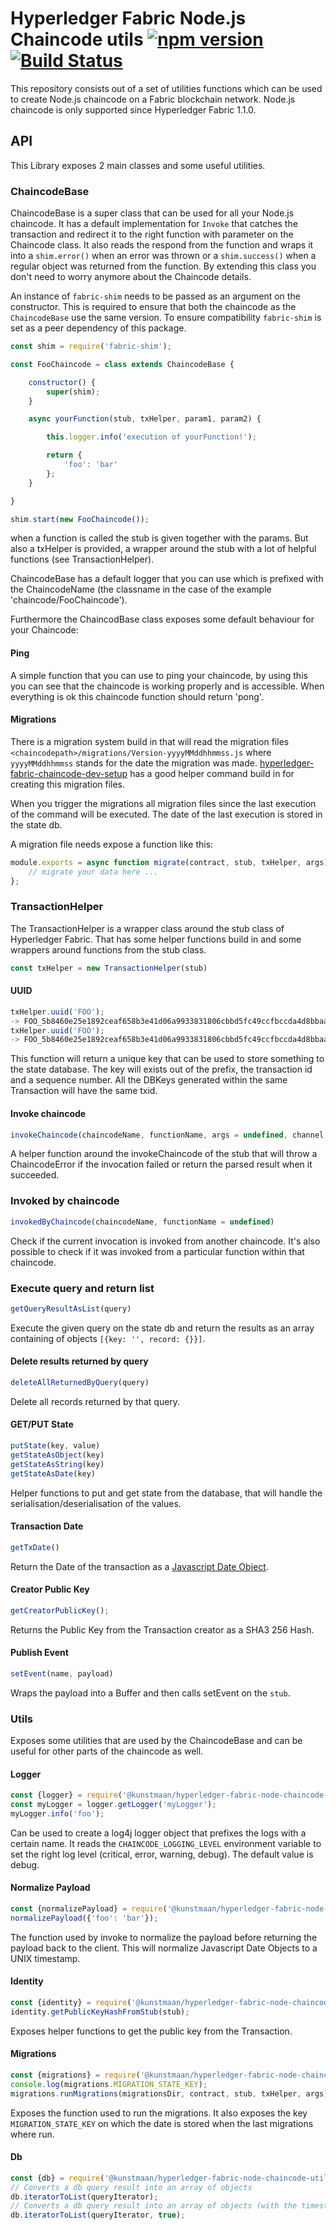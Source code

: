 # Hyperledger Fabric Node.js Chaincode utils [![npm version](https://badge.fury.io/js/%40kunstmaan%2Fhyperledger-fabric-node-chaincode-utils.svg)](https://badge.fury.io/js/%40kunstmaan%2Fhyperledger-fabric-node-chaincode-utils) [![Build Status](https://travis-ci.org/Kunstmaan/hyperledger-fabric-node-chaincode-utils.svg?branch=master)](https://travis-ci.org/Kunstmaan/hyperledger-fabric-node-chaincode-utils)

This repository consists out of a set of utilities functions which can be used to create Node.js chaincode on a Fabric blockchain network. Node.js chaincode is only supported since Hyperledger Fabric 1.1.0.

## API

This Library exposes 2 main classes and some useful utilities.

### ChaincodeBase

ChaincodeBase is a super class that can be used for all your Node.js chaincode. It has a default implementation for `Invoke` that catches the transaction and redirect it to the right function with parameter on the Chaincode class. It also reads the respond from the function and wraps it into a `shim.error()` when an error was thrown or a `shim.success()` when a regular object was returned from the function. By extending this class you don't need to worry anymore about the Chaincode details.

An instance of `fabric-shim` needs to be passed as an argument on the constructor. This is required to ensure that both the chaincode as the `ChaincodeBase` use the same version.
To ensure compatibility `fabric-shim` is set as a peer dependency of this package.

```javascript
const shim = require('fabric-shim');

const FooChaincode = class extends ChaincodeBase {

    constructor() {
        super(shim);
    }

    async yourFunction(stub, txHelper, param1, param2) {

        this.logger.info('execution of yourFunction!');

        return {
            'foo': 'bar'
        };
    }

}

shim.start(new FooChaincode());
```

when a function is called the stub is given together with the params. But also a txHelper is provided, a wrapper around the stub with a lot of helpful functions (see TransactionHelper).

ChaincodeBase has a default logger that you can use which is prefixed with the ChaincodeName (the classname in the case of the example 'chaincode/FooChaincode').

Furthermore the ChaincodBase class exposes some default behaviour for your Chaincode:

#### Ping

A simple function that you can use to ping your chaincode, by using this you can see that the chaincode is working properly and is accessible. When everything is ok this chaincode function should return 'pong'.

#### Migrations

There is a migration system build in that will read the migration files `<chaincodepath>/migrations/Version-yyyyMMddhhmmss.js` where `yyyyMMddhhmmss` stands for the date the migration was made. [hyperledger-fabric-chaincode-dev-setup](https://github.com/Kunstmaan/hyperledger-fabric-chaincode-dev-setup) has a good helper command build in for creating this migration files. 

When you trigger the migrations all migration files since the last execution of the command will be executed. The date of the last execution is stored in the state db.

A migration file needs expose a function like this:

```javascript
module.exports = async function migrate(contract, stub, txHelper, args) {
    // migrate your data here ...
};
```

### TransactionHelper

The TransactionHelper is a wrapper class around the stub class of Hyperledger Fabric. That has some helper functions build in and some wrappers around functions from the stub class.

```javascript
const txHelper = new TransactionHelper(stub)
```

#### UUID

```javascript
txHelper.uuid('FOO');
-> FOO_5b8460e25e1892ceaf658b3e41d06a9933831806cbbd5fc49ccfbccda4d8bbaa_0
txHelper.uuid('FOO');
-> FOO_5b8460e25e1892ceaf658b3e41d06a9933831806cbbd5fc49ccfbccda4d8bbaa_1
```

This function will return a unique key that can be used to store something to the state database. The key will exists out of the prefix, the transaction id and a sequence number. All the DBKeys generated within the same Transaction will have the same txid. 

#### Invoke chaincode

```javascript
invokeChaincode(chaincodeName, functionName, args = undefined, channel = undefined)
```

A helper function around the invokeChaincode of the stub that will throw a ChaincodeError if the invocation failed or return the parsed result when it succeeded.

### Invoked by chaincode

```javascript
invokedByChaincode(chaincodeName, functionName = undefined)
```

Check if the current invocation is invoked from another chaincode. It's also possible to check if it was invoked from a particular function within that chaincode.

### Execute query and return list

```javascript
getQueryResultAsList(query)
```

Execute the given query on the state db and return the results as an array containing of objects `[{key: '', record: {}}]`. 

#### Delete results returned by query

```javascript
deleteAllReturnedByQuery(query)
```

Delete all records returned by that query.

#### GET/PUT State

```javascript
putState(key, value)
getStateAsObject(key)
getStateAsString(key)
getStateAsDate(key)
```

Helper functions to put and get state from the database, that will handle the serialisation/deserialisation of the values.

#### Transaction Date

```javascript
getTxDate()
```

Return the Date of the transaction as a [Javascript Date Object](https://developer.mozilla.org/en-US/docs/Web/JavaScript/Reference/Global_Objects/Date).

#### Creator Public Key

```javascript
getCreatorPublicKey();
```

Returns the Public Key from the Transaction creator as a SHA3 256 Hash.

#### Publish Event

```javascript
setEvent(name, payload)
```

Wraps the payload into a Buffer and then calls setEvent on the `stub`.

### Utils

Exposes some utilities that are used by the ChaincodeBase and can be useful for other parts of the chaincode as well.

#### Logger

```javascript
const {logger} = require('@kunstmaan/hyperledger-fabric-node-chaincode-utils').utils;
const myLogger = logger.getLogger('myLogger');
myLogger.info('foo');
```

Can be used to create a log4j logger object that prefixes the logs with a certain name. It reads the `CHAINCODE_LOGGING_LEVEL` environment variable to set the right log level (critical, error, warning, debug). The default value is debug.

#### Normalize Payload

```javascript
const {normalizePayload} = require('@kunstmaan/hyperledger-fabric-node-chaincode-utils').utils;
normalizePayload({'foo': 'bar'});
```

The function used by invoke to normalize the payload before returning the payload back to the client. This will normalize Javascript Date Objects to a UNIX timestamp.

#### Identity

```javascript
const {identity} = require('@kunstmaan/hyperledger-fabric-node-chaincode-utils').utils;
identity.getPublicKeyHashFromStub(stub);
```

Exposes helper functions to get the public key from the Transaction.

#### Migrations

```javascript
const {migrations} = require('@kunstmaan/hyperledger-fabric-node-chaincode-utils').utils;
console.log(migrations.MIGRATION_STATE_KEY);
migrations.runMigrations(migrationsDir, contract, stub, txHelper, args);
```

Exposes the function used to run the migrations. It also exposes the key `MIGRATION_STATE_KEY` on which the date is stored when the last migrations where run.

#### Db

```javascript
const {db} = require('@kunstmaan/hyperledger-fabric-node-chaincode-utils').utils;
// Converts a db query result into an array of objects
db.iteratorToList(queryIterator);
// Converts a db query result into an array of objects (with the timestamp of the transaction)
db.iteratorToList(queryIterator, true);
```
